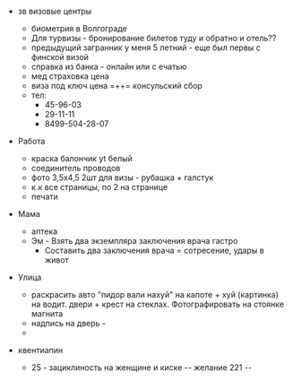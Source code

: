- зв визовые центры
    - биометрия в Волгограде
    - Для турвизы - бронирование билетов туду и обратно и отель??
    - предыдущий загранник у меня 5 летний - еще был первы с финской визой
    - справка из банка - онлайн или с ечатью
    - мед страховка цена
    - виза под ключ цена =++= консульский сбор
    - тел:
        - 45-96-03
        - 29-11-11
        - 8499-504-28-07
- Работа
    - краска балончик yt белый
    - соединитель проводов
    - фото 3,5х4,5 2шт для визы - рубашка + галстук
    - к.к все страницы, по 2 на странице
    - печати

- Мама
    - аптека
    - Эм - Взять два экземпляра заключения врача гастро
         - Составить два заключения врача = сотресение, удары в живот

- Улица
    - раскрасить авто "пидор вали нахуй" на капоте + хуй (картинка) на водит. двери + крест на стеклах. Фотографировать на стоянке магнита
    - надпись на дверь - 
    - 

- квентиапин
    - 25 - зациклиность на женщине и киске -- желание 221 -- 
